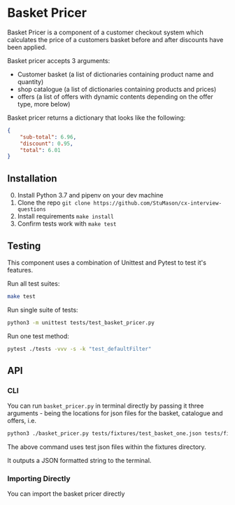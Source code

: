 # Basket Pricer

Basket Pricer is a component of a customer checkout system which calculates the price of a customers basket before and after discounts have been applied.

Basket pricer accepts 3 arguments:

* Customer basket (a list of dictionaries containing product name and quantity)
* shop catalogue (a list of dictionaries containing products and prices)
* offers (a list of offers with dynamic contents depending on the offer type, more below)

Basket pricer returns a dictionary that looks like the following:

```JSON
{
    "sub-total": 6.96,
    "discount": 0.95,
    "total": 6.01
}
```

## Installation

0. Install Python 3.7 and pipenv on your dev machine
1. Clone the repo `git clone https://github.com/StuMason/cx-interview-questions`
2. Install requirements `make install`
3. Confirm tests work with `make test`

## Testing

This component uses a combination of Unittest and Pytest to test it's features.

Run all test suites:

```BASH
make test
```

Run single suite of tests:

```BASH
python3 -m unittest tests/test_basket_pricer.py
```

Run one test method:

```BASH
pytest ./tests -vvv -s -k "test_defaultFilter"
```

## API

### CLI

You can run `basket_pricer.py` in terminal directly by passing it three arguments - being the locations for json files for the basket, catalogue and offers, i.e.

```BASH
python3 ./basket_pricer.py tests/fixtures/test_basket_one.json tests/fixtures/test_catalogue.json tests/fixtures/test_offers.json
```

The above command uses test json files within the fixtures directory.

It outputs a JSON formatted string to the terminal.

### Importing Directly

You can import the basket pricer directly